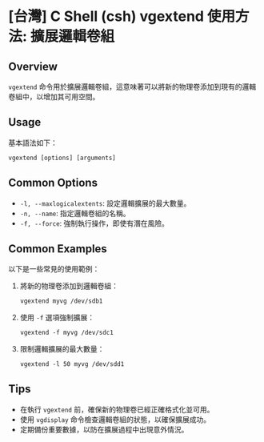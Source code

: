 # [台灣] C Shell (csh) vgextend 使用方法: 擴展邏輯卷組

## Overview
`vgextend` 命令用於擴展邏輯卷組，這意味著可以將新的物理卷添加到現有的邏輯卷組中，以增加其可用空間。

## Usage
基本語法如下：
```csh
vgextend [options] [arguments]
```

## Common Options
- `-l, --maxlogicalextents`: 設定邏輯擴展的最大數量。
- `-n, --name`: 指定邏輯卷組的名稱。
- `-f, --force`: 強制執行操作，即使有潛在風險。

## Common Examples
以下是一些常見的使用範例：

1. 將新的物理卷添加到邏輯卷組：
   ```csh
   vgextend myvg /dev/sdb1
   ```

2. 使用 `-f` 選項強制擴展：
   ```csh
   vgextend -f myvg /dev/sdc1
   ```

3. 限制邏輯擴展的最大數量：
   ```csh
   vgextend -l 50 myvg /dev/sdd1
   ```

## Tips
- 在執行 `vgextend` 前，確保新的物理卷已經正確格式化並可用。
- 使用 `vgdisplay` 命令檢查邏輯卷組的狀態，以確保擴展成功。
- 定期備份重要數據，以防在擴展過程中出現意外情況。